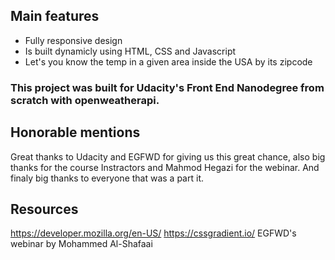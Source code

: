 ## Main features

* Fully responsive design
* Is built dynamicly using HTML, CSS and Javascript
* Let's you know the temp in a given area inside the USA by its zipcode

### This project was built for Udacity's Front End Nanodegree from scratch with openweatherapi.

## Honorable mentions

Great thanks to Udacity and EGFWD for giving us this great chance, also big thanks for the course Instractors and Mahmod Hegazi for the webinar. And finaly big thanks to everyone that was a part it.

## Resources

https://developer.mozilla.org/en-US/
https://cssgradient.io/
EGFWD's webinar by Mohammed Al-Shafaai
